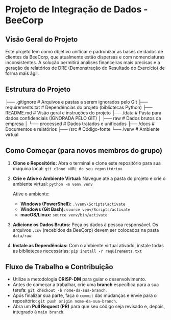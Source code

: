 # Projeto de Integração de Dados - BeeCorp

## Visão Geral do Projeto
Este projeto tem como objetivo unificar e padronizar as bases de dados de clientes da BeeCorp, que atualmente estão dispersas e com nomenclaturas inconsistentes. A solução permitirá análises financeiras mais precisas e a geração de relatórios de DRE (Demonstração do Resultado do Exercício) de forma mais ágil.

## Estrutura do Projeto

├── .gitignore          # Arquivos e pastas a serem ignorados pelo Git
├── requirements.txt    # Dependências do projeto (bibliotecas Python)
├── README.md           # Visão geral e instruções do projeto
├── /data               # Pasta para dados confidenciais (IGNORADA PELO GIT)
│   ├── raw             # Dados brutos da empresa
│   └── processed       # Dados tratados e unificados
├── /docs               # Documentos e relatórios
├── /src                # Código-fonte
└── /venv               # Ambiente virtual

## Como Começar (para novos membros do grupo)

1.  **Clone o Repositório:**
    Abra o terminal e clone este repositório para sua máquina local:
    `git clone <URL do seu repositório>`

2.  **Crie e Ative o Ambiente Virtual:**
    Navegue até a pasta do projeto e crie o ambiente virtual:
    `python -m venv venv`

    Ative o ambiente:
    * **Windows (PowerShell):** `.\venv\Scripts\activate`
    * **Windows (Git Bash):** `source venv/Scripts/activate`
    * **macOS/Linux:** `source venv/bin/activate`

3.  **Adicione os Dados Brutos:**
    Peça os dados à pessoa responsável. Os arquivos `.csv` (recebidos da BeeCorp) devem ser colocados na pasta `data/raw`.

4.  **Instale as Dependências:**
    Com o ambiente virtual ativado, instale todas as bibliotecas necessárias:
    `pip install -r requirements.txt`

## Fluxo de Trabalho e Contribuição
-   Utilize a metodologia **CRISP-DM** para guiar o desenvolvimento.
-   Antes de começar a trabalhar, crie uma **branch** específica para a sua tarefa: `git checkout -b nome-da-sua-branch`.
-   Após finalizar sua parte, faça o `commit` das mudanças e envie para o repositório: `git push origin nome-da-sua-branch`.
-   Abra um **Pull Request (PR)** para que seu código seja revisado e, depois, integrado à `main branch`.
